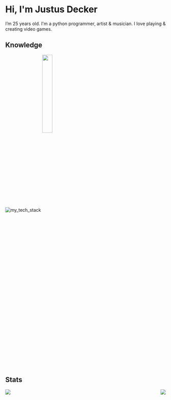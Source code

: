 # Hi, I'm Justus Decker

I’m 25 years old. 
I'm a python programmer, artist & musician.
I love playing & creating video games.

## Knowledge

![my_tech_stack](https://github.com/user-attachments/assets/a62866e9-aa76-4c02-9f42-b246525c9a07)
<img align="center" width="25%" src="https://github.com/user-attachments/assets/a62866e9-aa76-4c02-9f42-b246525c9a07">

## Stats

<img align="right" src="https://github-readme-stats.vercel.app/api?username=justusdecker&show_icons=true&theme=gotham">

<img align="left" src="https://github-readme-stats.vercel.app/api/top-langs/?username=justusdecker&langs_count=15&theme=gotham&layout=compact">

